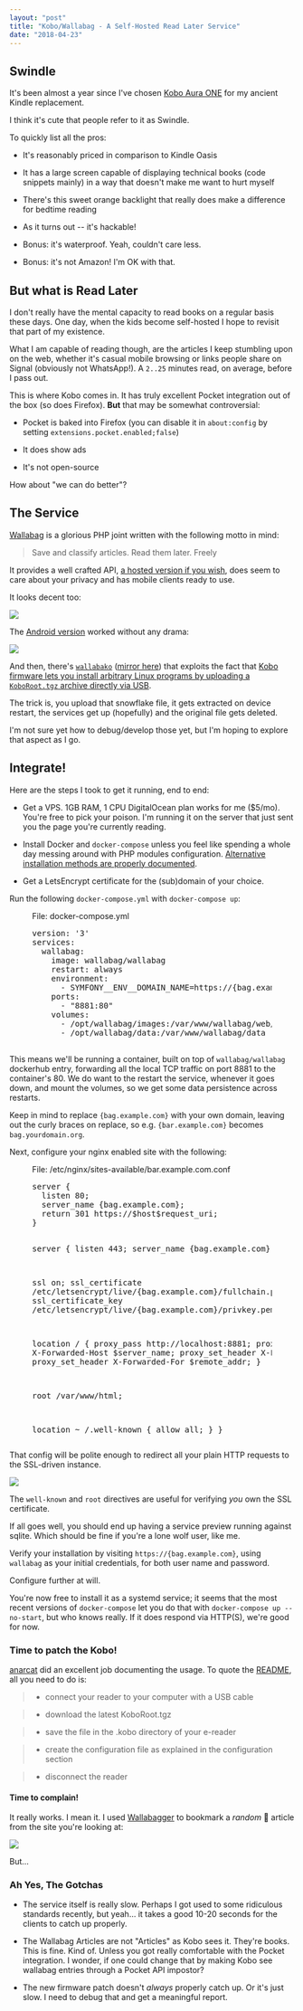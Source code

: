 ```yaml
---
layout: "post"
title: "Kobo/Wallabag - A Self-Hosted Read Later Service"
date: "2018-04-23"
---
```


## Swindle

It's been almost a year since I've chosen [Kobo Aura ONE](https://us.kobobooks.com/products/kobo-aura-one)
for my ancient Kindle replacement.

I think it's cute that people refer to it as Swindle.

To quickly list all the pros:

  - It's reasonably priced in comparison to Kindle Oasis

  - It has a large screen capable of displaying technical books (code snippets
    mainly) in a way that doesn't make me want to hurt myself

  - There's this sweet orange backlight that really does make a difference
    for bedtime reading

  - As it turns out -- it's hackable!

  - Bonus: it's waterproof. Yeah, couldn't care less.

  - Bonus: it's not Amazon! I'm OK with that.

## But what is Read Later

I don't really have the mental capacity to read books on a regular basis these days.
One day, when the kids become self-hosted I hope to revisit that part of my existence.

What I am capable of reading though, are the articles I keep stumbling upon on the web,
whether it's casual mobile browsing or links people share on Signal (obviously
not WhatsApp!). A `2..25` minutes read, on average, before I pass out.

This is where Kobo comes in. It has truly excellent Pocket integration out of the box
(so does Firefox). **But** that may be somewhat controversial:

  - Pocket is baked into Firefox (you can disable it in
`about:config` by setting `extensions.pocket.enabled;false`)

  - It does show ads

  - It's not open-source

How about "we can do better"?

## The Service

[Wallabag](https://wallabag.org/) is a glorious PHP joint written with the following motto in mind:

> Save and classify articles. Read them later. Freely

It provides a well crafted API, [a hosted version if you wish](https://www.wallabag.it/en), does seem to care about your
privacy and has mobile clients ready to use.

It looks decent too:

![](images/bag-preview.png)

The [Android version](https://play.google.com/store/apps/details?id=fr.gaulupeau.apps.InThePoche) worked without any drama:


![](images/bag-preview-android.png)

And then, there's
[`wallabako`](https://gitlab.com/anarcat/wallabako) ([mirror here](https://git.mtod.org/hq1/wallabako-mirror))
that exploits the fact that [Kobo firmware lets you install arbitrary Linux programs
by uploading a `KoboRoot.tgz` archive directly via USB](https://wiki.mobileread.com/wiki/Kobo_Touch_Hacking).

The trick is, you upload that snowflake file, it gets extracted on device restart,
the services get up (hopefully) and the original file gets deleted.

I'm not sure yet how to debug/develop those yet, but I'm hoping to explore
that aspect as I go.

## Integrate!

Here are the steps I took to get it running, end to end:

  - Get a VPS. 1GB RAM, 1 CPU DigitalOcean plan works for me ($5/mo). You're free to pick your poison.
    I'm running it on the server that just sent you the page you're currently
    reading.

  - Install Docker and `docker-compose` unless you feel like spending a whole
    day messing around with PHP modules configuration. [Alternative
    installation methods are properly documented](https://doc.wallabag.org/).

  - Get a LetsEncrypt certificate for the (sub)domain of your choice.

Run the following `docker-compose.yml` with `docker-compose up`:

<figure>
  <figcaption>File: docker-compose.yml</figcaption>
  <pre>
version: '3'
services:
  wallabag:
    image: wallabag/wallabag
    restart: always
    environment:
      - SYMFONY__ENV__DOMAIN_NAME=https://{bag.example.com}
    ports:
      - "8881:80"
    volumes:
      - /opt/wallabag/images:/var/www/wallabag/web/assets/images
      - /opt/wallabag/data:/var/www/wallabag/data
  </pre>
</figure>

This means we'll be running a container, built on top of `wallabag/wallabag`
dockerhub entry, forwarding all the local TCP traffic on port 8881 to the container's
80. We do want to the restart the service, whenever it goes down, and mount the
volumes, so we get some data persistence across restarts.

Keep in mind to replace `{bag.example.com}` with your own domain,
leaving out the curly braces on replace, so e.g. `{bar.example.com}` becomes
`bag.yourdomain.org`.

Next, configure your nginx enabled site with the following:

<figure>
  <figcaption>File: /etc/nginx/sites-available/bar.example.com.conf</figcaption>
  <pre>
server {
  listen 80;
  server_name {bag.example.com};
  return 301 https://$host$request_uri;
}

server {
  listen 443;
  server_name {bag.example.com};

  ssl on;
  ssl_certificate /etc/letsencrypt/live/{bag.example.com}/fullchain.pem;
  ssl_certificate_key /etc/letsencrypt/live/{bag.example.com}/privkey.pem;

  location / {
    proxy_pass http://localhost:8881;
    proxy_set_header X-Forwarded-Host $server_name;
    proxy_set_header X-Forwarded-Proto https;
    proxy_set_header X-Forwarded-For $remote_addr;
  }

  root /var/www/html;

  location ~ /.well-known {
      allow all;
  }
}
</pre>
</figure>

That config will be polite enough to redirect all your plain HTTP requests to
the SSL-driven instance.

![](https://media.giphy.com/media/l0HTYUmU67pLWv1a8/giphy.gif)

The `well-known` and `root` directives are useful for verifying _you_ own the SSL
certificate.

If all goes well, you should end up having a service preview running against sqlite.
Which should be fine if you're a lone wolf user, like me.

Verify your installation by visiting `https://{bag.example.com}`, using
`wallabag` as your initial credentials, for both user name and password.

Configure further at will.

You're now free to install it as a systemd service; it seems that the
most recent versions of `docker-compose` let you do that with `docker-compose up --no-start`,
but who knows really. If it does respond via HTTP(S), we're good for now.

### Time to patch the Kobo!

[anarcat](https://gitlab.com/anarcat) did an excellent job documenting the
usage. To quote the [README](https://git.mtod.org/hq1/wallabako-mirror#download-and-install),
all you need to do is:

  > - connect your reader to your computer with a USB cable

  > - download the latest KoboRoot.tgz

  > - save the file in the .kobo directory of your e-reader

  > - create the configuration file as explained in the configuration section

  > - disconnect the reader

#### Time to complain!

It really works. I mean it. I used
[Wallabagger](https://addons.mozilla.org/en-US/firefox/addon/wallabagger/) to
bookmark a *random* :triumph: article from the site you're looking at:

![](images/bag-preview-kobo.png)

But...

### Ah Yes, The Gotchas

  - The service itself is really slow. Perhaps I got used to some ridiculous
    standards recently, but yeah... it takes a good 10-20 seconds for the clients to
    catch up properly.

  - The Wallabag Articles are not "Articles" as Kobo sees it. They're books.
    This is fine. Kind of. Unless you got really comfortable with the Pocket
    integration. I wonder, if one could change that by making Kobo see wallabag
    entries through a Pocket API impostor?

  - The new firmware patch doesn't _always_ properly catch up. Or it's just slow.
    I need to debug that and get a meaningful report.

